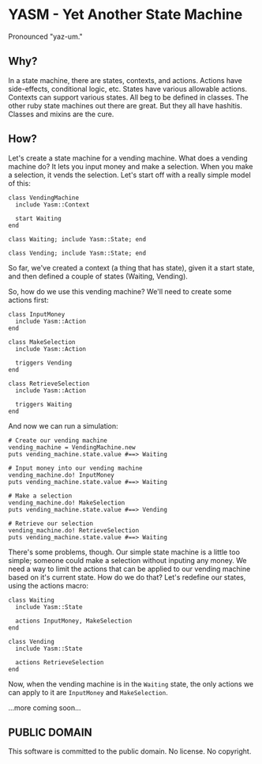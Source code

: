 # YASM - Yet Another State Machine

Pronounced "yaz-um."

## Why?

In a state machine, there are states, contexts, and actions. Actions have side-effects, conditional logic, etc. States have various allowable actions. 
Contexts can support various states. All beg to be defined in classes. The other ruby state machines out there are great. But they all have hashitis. 
Classes and mixins are the cure.

## How?

Let's create a state machine for a vending machine. What does a vending machine do? It lets you input money and make a selection. When you make a selection, 
it vends the selection. Let's start off with a really simple model of this: 

    class VendingMachine
      include Yasm::Context

      start Waiting
    end

    class Waiting; include Yasm::State; end

    class Vending; include Yasm::State; end

So far, we've created a context (a thing that has state), given it a start state, and then defined a couple of states (Waiting, Vending).

So, how do we use this vending machine? We'll need to create some actions first:

    class InputMoney
      include Yasm::Action
    end
    
    class MakeSelection
      include Yasm::Action
      
      triggers Vending
    end

    class RetrieveSelection
      include Yasm::Action
      
      triggers Waiting
    end

And now we can run a simulation:
    
    # Create our vending machine
    vending_machine = VendingMachine.new
    puts vending_machine.state.value #==> Waiting
    
    # Input money into our vending machine
    vending_machine.do! InputMoney
    puts vending_machine.state.value #==> Waiting
    
    # Make a selection
    vending_machine.do! MakeSelection
    puts vending_machine.state.value #==> Vending

    # Retrieve our selection
    vending_machine.do! RetrieveSelection
    puts vending_machine.state.value #==> Waiting

There's some problems, though. Our simple state machine is a little too simple; someone could make a selection without inputing any money. 
We need a way to limit the actions that can be applied to our vending machine based on it's current state. How do we do that? Let's redefine
our states, using the actions macro:

    class Waiting
      include Yasm::State

      actions InputMoney, MakeSelection
    end

    class Vending
      include Yasm::State
      
      actions RetrieveSelection
    end

Now, when the vending machine is in the `Waiting` state, the only actions we can apply to it are `InputMoney` and `MakeSelection`.

...more coming soon...

## PUBLIC DOMAIN

This software is committed to the public domain. No license. No copyright. 
